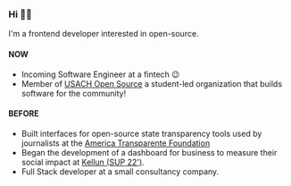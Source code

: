 ### Hi 👋🏽

I'm a frontend developer interested in open-source.

#### NOW

- Incoming Software Engineer at a fintech 😉
- Member of [USACH Open Source](https://github.com/open-source-usach) a student-led organization that builds software for the community!

#### BEFORE

- Built interfaces for open-source state transparency tools used by journalists at the [America Transparente Foundation](http://americatransparente.org/)
- Began the development of a dashboard for business to measure their social impact at [Kellun (SUP 22')](https://www.kellun.org/).
- Full Stack developer at a small consultancy company.
